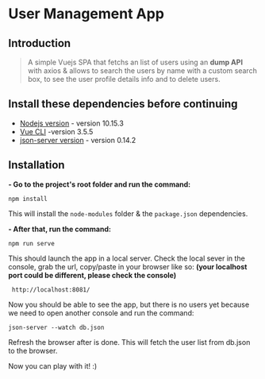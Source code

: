 # User Management App

## Introduction

> A simple Vuejs SPA that fetchs an list of users using an **dump API** with axios & allows to search the users by name with a custom search box, to see the user profile details info and to delete users.

## Install these dependencies before continuing

-  [Nodejs version](https://nodejs.org/en/) - version 10.15.3
-  [Vue CLI](https://cli.vuejs.org/) -version 3.5.5
-  [json-server version](https://github.com/typicode/json-server) - version 0.14.2

## Installation

**- Go to the project's root folder and run the command:**

```
npm install
```

This will install the ```node-modules``` folder & the ```package.json``` dependencies.

**- After that, run the command:**

```
npm run serve
```
This should launch the app in a local server. Check the local sever in the console, grab the url, copy/paste in your browser like so:
**(your localhost port could be different, please check the console)**

``` http://localhost:8081/```

Now you should be able to see the app, but there is no users yet because we need to open another console and run the command: 

```json-server --watch db.json```

Refresh the browser after is done. This will fetch the user list from db.json to the browser.

Now you can play with it! :)


